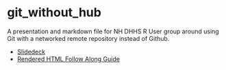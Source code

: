 # git_without_hub
A presentation and markdown file for NH DHHS R User group around using Git with a networked remote repository instead of Github.

- [Slidedeck](https://github.com/michaelvalcic/git_without_hub/blob/main/pres.pptx)
- [Rendered HTML Follow Along Guide](https://rawcdn.githack.com/michaelvalcic/git_without_hub/aaa13a04e88f4542516bd439413617ffdd756d21/git_crash_course.html)
